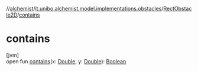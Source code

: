 //[alchemist](../../../index.md)/[it.unibo.alchemist.model.implementations.obstacles](../index.md)/[RectObstacle2D](index.md)/[contains](contains.md)

# contains

[jvm]\
open fun [contains](contains.md)(x: [Double](https://kotlinlang.org/api/latest/jvm/stdlib/kotlin/-double/index.html), y: [Double](https://kotlinlang.org/api/latest/jvm/stdlib/kotlin/-double/index.html)): [Boolean](https://kotlinlang.org/api/latest/jvm/stdlib/kotlin/-boolean/index.html)
